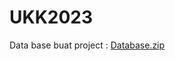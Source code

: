 # UKK2023
Data base buat project : [Database.zip](https://github.com/ZadaXD/UKK2023/files/10891894/Database.zip)
